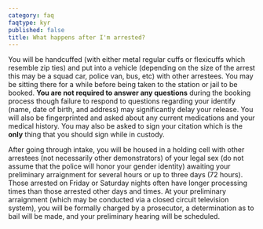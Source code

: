 ```yaml
---
category: faq
faqtype: kyr
published: false
title: What happens after I'm arrested?
---
```

You will be handcuffed (with either metal regular cuffs or flexicuffs which resemble zip ties) and put into a vehicle (depending on the size of the arrest this may be a squad car, police van, bus, etc) with other arrestees. You may be sitting there for a while before being taken to the station or jail to be booked. **You are not required to answer any questions** during the booking process though failure to respond to questions regarding your identify (name, date of birth, and address) may significantly delay your release. You will also be fingerprinted and asked about any current medications and your medical history. You may also be asked to sign your citation which is the **only** thing that you should sign while in custody.

After going through intake, you will be housed in a holding cell with other arrestees (not necessarily other demonstrators) of your legal sex (do not assume that the police will honor your gender identity) awaiting your preliminary arraignment for several hours or up to three days (72 hours). Those arrested on Friday or Saturday nights often have longer processing times than those arrested other days and times. At your preliminary arraignment (which may be conducted via a closed circuit television system), you will be formally charged by a prosecutor, a determination as to bail will be made, and your preliminary hearing will be scheduled.

